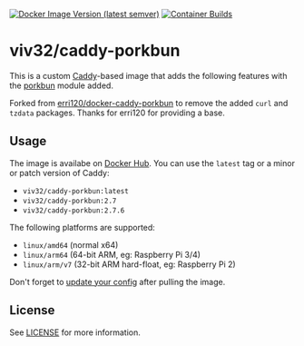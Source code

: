 [![Docker Image Version (latest semver)](https://img.shields.io/docker/v/viv32/docker-caddy-porkbun?label=Docker%20Hub)](https://hub.docker.com/r/viv32/docker-caddy-porkbun) [![Container Builds](https://github.com/viv32/docker-caddy-porkbun/actions/workflows/docker-publish.yml/badge.svg)](https://github.com/viv32/docker-caddy-porkbun/actions/workflows/docker-publish.yml) 

# viv32/caddy-porkbun

This is a custom [Caddy](https://hub.docker.com/_/caddy)-based image that adds the following features with the [porkbun](https://github.com/caddy-dns/porkbun) module added.

Forked from [erri120/docker-caddy-porkbun](https://github.com/erri120/docker-caddy-porkbun) to remove the added `curl` and `tzdata` packages. Thanks for erri120 for providing a base.

## Usage

The image is availabe on [Docker Hub](https://hub.docker.com/r/viv32/docker-caddy-porkbun). You can use the `latest` tag or a minor or patch version of Caddy:

- `viv32/caddy-porkbun:latest`
- `viv32/caddy-porkbun:2.7`
- `viv32/caddy-porkbun:2.7.6`

The following platforms are supported:

- `linux/amd64` (normal x64)
- `linux/arm64` (64-bit ARM, eg: Raspberry Pi 3/4)
- `linux/arm/v7` (32-bit ARM hard-float, eg: Raspberry Pi 2)

Don't forget to [update your config](https://github.com/caddy-dns/porkbun#config-examples) after pulling the image.

## License

See [LICENSE](./LICENSE) for more information.

